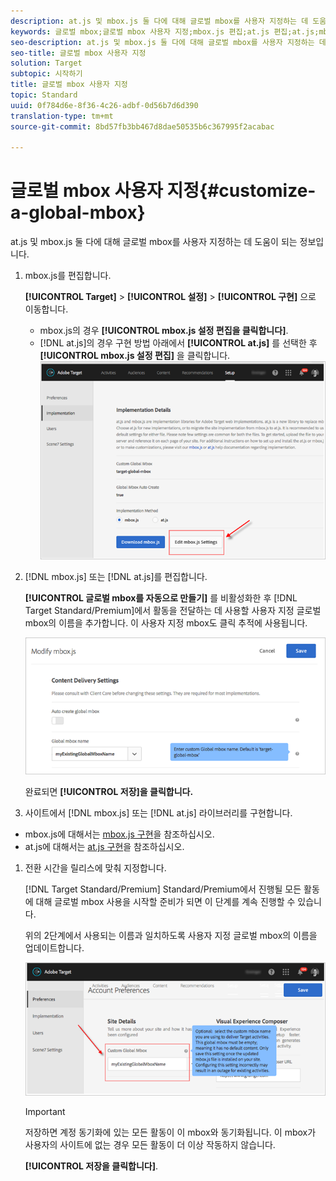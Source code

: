 ```yaml
---
description: at.js 및 mbox.js 둘 다에 대해 글로벌 mbox를 사용자 지정하는 데 도움이 되는 정보입니다.
keywords: 글로벌 mbox;글로벌 mbox 사용자 지정;mbox.js 편집;at.js 편집;at.js;mbox.js 구현;at.js 구현
seo-description: at.js 및 mbox.js 둘 다에 대해 글로벌 mbox를 사용자 지정하는 데 도움이 되는 정보입니다.
seo-title: 글로벌 mbox 사용자 지정
solution: Target
subtopic: 시작하기
title: 글로벌 mbox 사용자 지정
topic: Standard
uuid: 0f784d6e-8f36-4c26-adbf-0d56b7d6d390
translation-type: tm+mt
source-git-commit: 8bd57fb3bb467d8dae50535b6c367995f2acabac

---
```



# 글로벌 mbox 사용자 지정{#customize-a-global-mbox}

at.js 및 mbox.js 둘 다에 대해 글로벌 mbox를 사용자 지정하는 데 도움이 되는 정보입니다.

1. mbox.js를 편집합니다.

   **[!UICONTROL Target]** &gt; **[!UICONTROL 설정]** &gt; **[!UICONTROL 구현]** 으로 이동합니다.

   * mbox.js의 경우 **[!UICONTROL mbox.js 설정 편집을 클릭합니다]**.
   * [!DNL at.js]의 경우 구현 방법 아래에서 **[!UICONTROL at.js]** 를 선택한 후 **[!UICONTROL mbox.js 설정 편집]** 을 클릭합니다.
   ![](assets/step-1-edit-mboxjs.png)

1. [!DNL mbox.js] 또는 [!DNL at.js]를 편집합니다.

   **[!UICONTROL 글로벌 mbox를 자동으로 만들기]** 를 비활성화한 후 [!DNL Target Standard/Premium]에서 활동을 전달하는 데 사용할 사용자 지정 글로벌 mbox의 이름을 추가합니다. 이 사용자 지정 mbox도 클릭 추적에 사용됩니다.

   ![](assets/step-2-edit-mboxjs-or-atjs.png)

   완료되면 **[!UICONTROL 저장]을 클릭합니다.**
1. 사이트에서 [!DNL mbox.js] 또는 [!DNL at.js] 라이브러리를 구현합니다.

* mbox.js에 대해서는 [mbox.js 구현](../../../../c-implementing-target/c-implementing-target-for-client-side-web/t-mbox-download/mbox-download.md#task_4EAE26BB84FD4E1D858F411AEDF4B420)을 참조하십시오.
* at.js에 대해서는 [at.js 구현](../../../../c-implementing-target/c-implementing-target-for-client-side-web/t-mbox-download/c-target-atjs-implementation/target-atjs-implementation.md#concept_8AC8D169E02944B1A547A0CAD97EAC17)을 참조하십시오.

1. 전환 시간을 릴리스에 맞춰 지정합니다.

   [!DNL Target Standard/Premium] Standard/Premium에서 진행될 모든 활동에 대해 글로벌 mbox 사용을 시작할 준비가 되면 이 단계를 계속 진행할 수 있습니다.

   위의 2단계에서 사용되는 이름과 일치하도록 사용자 지정 글로벌 mbox의 이름을 업데이트합니다.

   ![](assets/step-4-time-the-transition-with-your-release.png)

   >[!IMPORTANT]
   >
   >저장하면 계정 동기화에 있는 모든 활동이 이 mbox와 동기화됩니다. 이 mbox가 사용자의 사이트에 없는 경우 모든 활동이 더 이상 작동하지 않습니다.

   **[!UICONTROL 저장을 클릭합니다]**.
